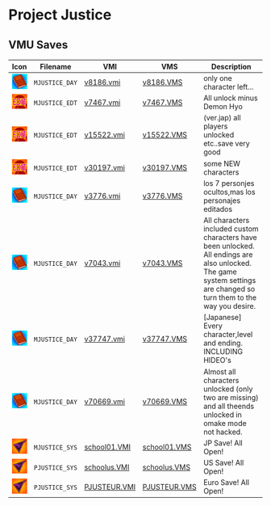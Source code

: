 # Project Justice

## VMU Saves

| Icon | Filename | VMI | VMS | Description |
|------|----------|-----|-----|-------------|
| ![Project Justice](../icons/MJUSTICE_DAY.GIF) | `MJUSTICE_DAY` | [v8186.vmi](v8186.vmi) | [v8186.VMS](v8186.VMS) | only one character left...  |
| ![Project Justice](../icons/MJUSTICE_EDT.GIF) | `MJUSTICE_EDT` | [v7467.vmi](v7467.vmi) | [v7467.VMS](v7467.VMS) | All unlock minus Demon Hyo  |
| ![Project Justice](../icons/MJUSTICE_EDT.GIF) | `MJUSTICE_EDT` | [v15522.vmi](v15522.vmi) | [v15522.VMS](v15522.VMS) | (ver.jap) all players unlocked etc..save very good  |
| ![Project Justice](../icons/MJUSTICE_EDT.GIF) | `MJUSTICE_EDT` | [v30197.vmi](v30197.vmi) | [v30197.VMS](v30197.VMS) | some NEW characters  |
| ![Project Justice](../icons/MJUSTICE_DAY.GIF) | `MJUSTICE_DAY` | [v3776.vmi](v3776.vmi) | [v3776.VMS](v3776.VMS) | los 7 personjes ocultos,mas los personajes editados  |
| ![Project Justice](../icons/MJUSTICE_DAY.GIF) | `MJUSTICE_DAY` | [v7043.vmi](v7043.vmi) | [v7043.VMS](v7043.VMS) | All characters included custom characters have been unlocked. All endings are also unlocked. The game system settings are changed so turn them to the way you desire.  |
| ![Project Justice](../icons/MJUSTICE_DAY.GIF) | `MJUSTICE_DAY` | [v37747.vmi](v37747.vmi) | [v37747.VMS](v37747.VMS) | [Japanese]  Every character,level and ending. INCLUDING HIDEO's  |
| ![Project Justice](../icons/MJUSTICE_DAY.GIF) | `MJUSTICE_DAY` | [v70669.vmi](v70669.vmi) | [v70669.VMS](v70669.VMS) | Almost all characters unlocked (only two are missing) and all theends unlocked in omake mode not hacked.  |
| ![Project Justice](../icons/MJUSTICE_SYS.GIF) | `MJUSTICE_SYS` | [school01.VMI](school01.VMI) | [school01.VMS](school01.VMS) | JP Save! All Open! |
| ![Project Justice](../icons/PJUSTICE_SYS.GIF) | `PJUSTICE_SYS` | [schoolus.VMI](schoolus.VMI) | [schoolus.VMS](schoolus.VMS) | US Save! All Open! |
| ![Project Justice](../icons/PJUSTICE_SYS.GIF) | `PJUSTICE_SYS` | [PJUSTEUR.VMI](PJUSTEUR.VMI) | [PJUSTEUR.VMS](PJUSTEUR.VMS) | Euro Save! All Open! |
